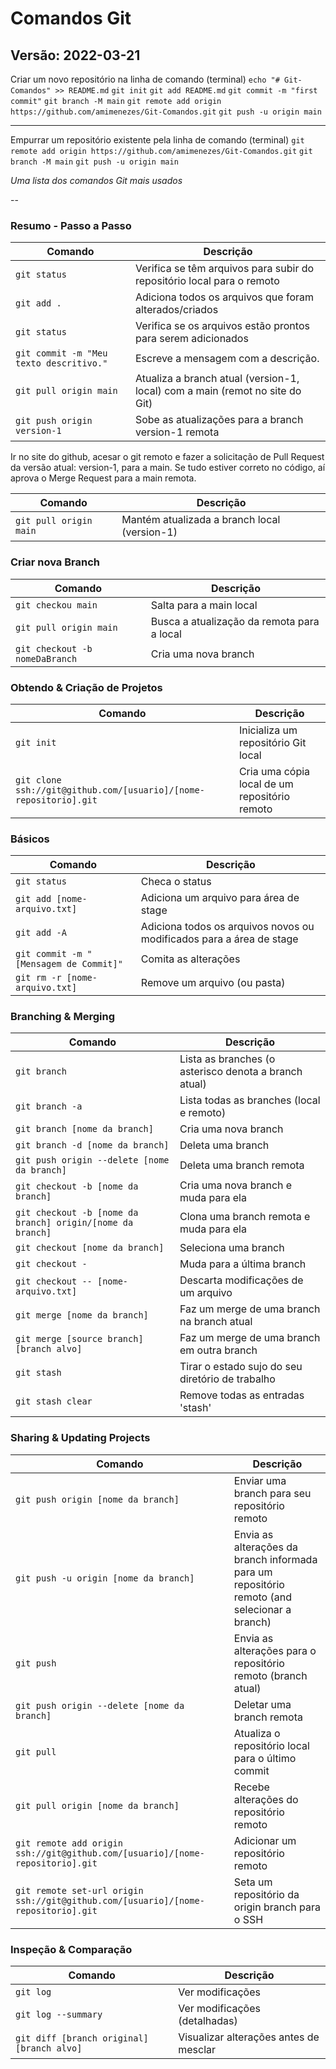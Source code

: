 Comandos Git
============

## Versão: 2022-03-21

Criar um novo repositório na linha de comando (terminal)
`echo "# Git-Comandos" >> README.md`
`git init`
`git add README.md`
`git commit -m "first commit"`
`git branch -M main`
`git remote add origin https://github.com/amimenezes/Git-Comandos.git`
`git push -u origin main`
___

Empurrar um repositório existente pela linha de comando (terminal)
`git remote add origin https://github.com/amimenezes/Git-Comandos.git`
`git branch -M main`
`git push -u origin main`

_Uma lista dos comandos Git mais usados_

--

### Resumo - Passo a Passo

| Comando | Descrição |
| ------- | --------- |
| `git status` | Verifica se têm arquivos para subir do repositório local para o remoto |
| `git add .` | Adiciona todos os arquivos que foram alterados/criados |
| `git status` | Verifica se os arquivos estão prontos para serem adicionados |
| `git commit -m "Meu texto descritivo."` | Escreve a mensagem com a descrição. |
| `git pull origin main` | Atualiza a branch atual (version-1, local) com a main (remot no site do Git) |
| `git push origin version-1` | Sobe as atualizações para a branch version-1 remota |

Ir no site do github, acesar o git remoto e fazer a solicitação de Pull Request da versão atual: version-1, para a main.
Se tudo estiver correto no código, aí aprova o Merge Request para a main remota.

| Comando | Descrição |
| ------- | --------- |
| `git pull origin main` | Mantém atualizada a branch local (version-1) |

### Criar nova Branch
| Comando | Descrição |
| ------- | --------- |
| `git checkou main` | Salta para a main local |
| `git pull origin main` | Busca a atualização da remota para a local |
| `git checkout -b nomeDaBranch` | Cria uma nova branch |

### Obtendo & Criação de Projetos

| Comando | Descrição |
| ------- | --------- |
| `git init` | Inicializa um repositório Git local |
| `git clone ssh://git@github.com/[usuario]/[nome-repositorio].git` | Cria uma cópia local de um repositório remoto |

### Básicos

| Comando | Descrição |
| ------- | --------- |
| `git status` | Checa o status |
| `git add [nome-arquivo.txt]` | Adiciona um arquivo para área de stage |
| `git add -A` | Adiciona todos os arquivos novos ou modificados para a área de stage |
| `git commit -m "[Mensagem de Commit]"` | Comita as alterações |
| `git rm -r [nome-arquivo.txt]` | Remove um arquivo (ou pasta) |

### Branching & Merging

| Comando | Descrição |
| ------- | --------- |
| `git branch` | Lista as branches (o asterisco denota a branch atual) |
| `git branch -a` | Lista todas as branches (local e remoto) |
| `git branch [nome da branch]` | Cria uma nova branch |
| `git branch -d [nome da branch]` | Deleta uma branch |
| `git push origin --delete [nome da branch]` | Deleta uma branch remota |
| `git checkout -b [nome da branch]` | Cria uma nova branch e muda para ela |
| `git checkout -b [nome da branch] origin/[nome da branch]` | Clona uma branch remota e muda para ela |
| `git checkout [nome da branch]` | Seleciona uma branch |
| `git checkout -` | Muda para a última branch |
| `git checkout -- [nome-arquivo.txt]` | Descarta modificações de um arquivo |
| `git merge [nome da branch]` | Faz um merge de uma branch na branch atual |
| `git merge [source branch] [branch alvo]` | Faz um merge de uma branch em outra branch |
| `git stash` | Tirar o estado sujo do seu diretório de trabalho |
| `git stash clear` | Remove todas as entradas 'stash' |

### Sharing & Updating Projects

| Comando | Descrição |
| ------- | --------- |
| `git push origin [nome da branch]` | Enviar uma branch para seu repositório remoto |
| `git push -u origin [nome da branch]` | Envia as alterações da branch informada para um repositório remoto (and selecionar a branch) |
| `git push` | Envia as alterações para o repositório remoto (branch atual) |
| `git push origin --delete [nome da branch]` | Deletar uma branch remota |
| `git pull` | Atualiza o repositório local para o último commit |
| `git pull origin [nome da branch]` | Recebe alterações do repositório remoto |
| `git remote add origin ssh://git@github.com/[usuario]/[nome-repositorio].git` | Adicionar um repositório remoto |
| `git remote set-url origin ssh://git@github.com/[usuario]/[nome-repositorio].git` | Seta um repositório da origin branch para o SSH |

### Inspeção & Comparação

| Comando | Descrição |
| ------- | --------- |
| `git log` | Ver modificações |
| `git log --summary` | Ver modificações (detalhadas) |
| `git diff [branch original] [branch alvo]` | Visualizar alterações antes de mesclar |